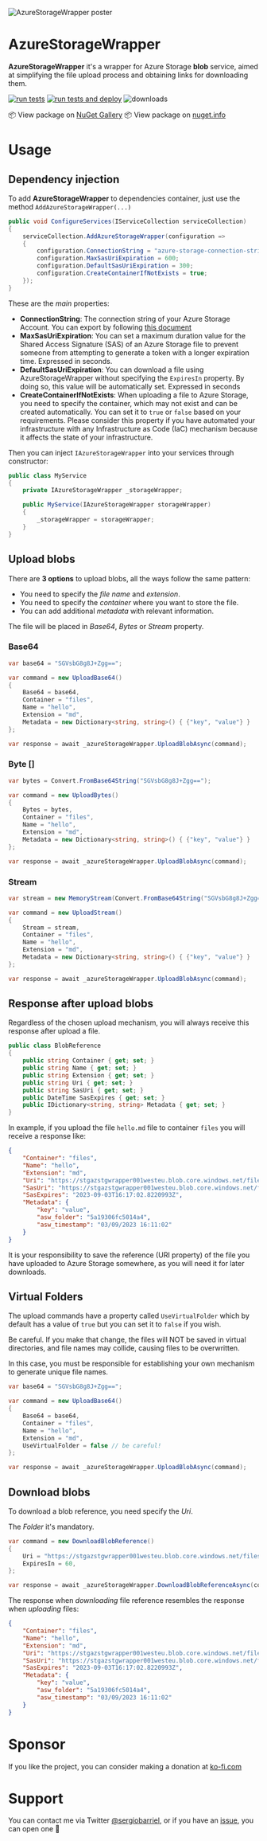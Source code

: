 ![AzureStorageWrapper poster](https://raw.githubusercontent.com/sergiobarriel/AzureStorageWrapper/main/images/poster.png)

# AzureStorageWrapper

**AzureStorageWrapper** it's a wrapper for Azure Storage **blob** service, aimed at simplifying the file upload process and obtaining links for downloading them.

[![run tests](https://github.com/sergiobarriel/AzureStorageWrapper/actions/workflows/run-tests.yml/badge.svg?branch=dev)](https://github.com/sergiobarriel/AzureStorageWrapper/actions/workflows/run-tests.yml) 
[![run tests and deploy](https://github.com/sergiobarriel/AzureStorageWrapper/actions/workflows/run-tests-and-deploy.yml/badge.svg?branch=main)](https://github.com/sergiobarriel/AzureStorageWrapper/actions/workflows/run-tests-and-deploy.yml)
![downloads](https://img.shields.io/nuget/dt/AzureStorageWrapper)

📦 View package on [NuGet Gallery](https://www.nuget.org/packages/AzureStorageWrapper/)
📦 View package on [nuget.info](https://nuget.info/packages/AzureStorageWrapper)

# Usage

## Dependency injection

To add **AzureStorageWrapper** to dependencies container, just use the method `AddAzureStorageWrapper(...)`

```csharp
public void ConfigureServices(IServiceCollection serviceCollection)
{
    serviceCollection.AddAzureStorageWrapper(configuration =>
    {
        configuration.ConnectionString = "azure-storage-connection-string"
        configuration.MaxSasUriExpiration = 600;
        configuration.DefaultSasUriExpiration = 300;
        configuration.CreateContainerIfNotExists = true;
    });
}
```

These are the *main* properties:
- **ConnectionString**: The connection string of your Azure Storage Account. You can export by following [this document](https://learn.microsoft.com/en-us/azure/storage/common/storage-account-keys-manage?tabs=azure-portal#view-account-access-keys)
- **MaxSasUriExpiration**: You can set a maximum duration value for the Shared Access Signature (SAS) of an Azure Storage file to prevent someone from attempting to generate a token with a longer expiration time. Expressed in seconds.
- **DefaultSasUriExpiration**: You can download a file using AzureStorageWrapper without specifying the `ExpiresIn` property. By doing so, this value will be automatically set. Expressed in seconds
- **CreateContainerIfNotExists**: When uploading a file to Azure Storage, you need to specify the container, which may not exist and can be created automatically. You can set it to `true` or `false` based on your requirements. Please consider this property if you have automated your infrastructure with any Infrastructure as Code (IaC) mechanism because it affects the state of your infrastructure.

Then you can inject `IAzureStorageWrapper` into your services through constructor:

```csharp
public class MyService
{
    private IAzureStorageWrapper _storageWrapper;

    public MyService(IAzureStorageWrapper storageWrapper)
    {
        _storageWrapper = storageWrapper;
    }
}
```

## Upload blobs

There are **3 options** to upload blobs, all the ways follow the same pattern:

- You need to specify the *file name* and *extension*.
- You need to specify the *container* where you want to store the file.
- You can add additional *metadata* with relevant information.

The file will be placed in *Base64*, *Bytes* or *Stream* property.

### Base64

```csharp
var base64 = "SGVsbG8g8J+Zgg==";

var command = new UploadBase64()
{
    Base64 = base64,
    Container = "files",
    Name = "hello",
    Extension = "md",
    Metadata = new Dictionary<string, string>() { {"key", "value"} }
};

var response = await _azureStorageWrapper.UploadBlobAsync(command);
```

### Byte []

```csharp
var bytes = Convert.FromBase64String("SGVsbG8g8J+Zgg==");

var command = new UploadBytes()
{
    Bytes = bytes,
    Container = "files",
    Name = "hello",
    Extension = "md",
    Metadata = new Dictionary<string, string>() { {"key", "value"} }
};

var response = await _azureStorageWrapper.UploadBlobAsync(command);
```

### Stream

```csharp
var stream = new MemoryStream(Convert.FromBase64String("SGVsbG8g8J+Zgg=="));

var command = new UploadStream()
{
    Stream = stream,
    Container = "files",
    Name = "hello",
    Extension = "md",
    Metadata = new Dictionary<string, string>() { {"key", "value"} }
};

var response = await _azureStorageWrapper.UploadBlobAsync(command);
```

## Response after upload blobs

Regardless of the chosen upload mechanism, you will always receive this response after upload a file.

```csharp
public class BlobReference
{
    public string Container { get; set; }
    public string Name { get; set; }
    public string Extension { get; set; }
    public string Uri { get; set; }
    public string SasUri { get; set; }
    public DateTime SasExpires { get; set; }
    public IDictionary<string, string> Metadata { get; set; }
}
```

In example, if you upload the file `hello.md` file to container `files` you will receive a response like:

```json
{
    "Container": "files",
    "Name": "hello",
    "Extension": "md",
    "Uri": "https://stgazstgwrapper001westeu.blob.core.windows.net/files/5a19306fc5014a4/hello.md",
    "SasUri": "https://stgazstgwrapper001westeu.blob.core.windows.net/files/5a19306fc5014a4/hello.md?sv=2021-10-04\u0026se=2023-09-03T16%3A17%3A02Z\u0026sr=b\u0026sp=r\u0026sig=8hs8AzxABevSTc5y%2BhOWDDN%2FH5qFSpA8Omj4uqoxzms%3D",
    "SasExpires": "2023-09-03T16:17:02.8220993Z",
    "Metadata": {
        "key": "value",
        "asw_folder": "5a19306fc5014a4",
        "asw_timestamp": "03/09/2023 16:11:02"
    }
}
```

It is your responsibility to save the reference (URI property) of the file you have uploaded to Azure Storage somewhere, as you will need it for later downloads.

## Virtual Folders

The upload commands have a property called `UseVirtualFolder` which by default has a value of `true` but you can set it to `false` if you wish.

Be careful. If you make that change, the files will NOT be saved in virtual directories, and file names may collide, causing files to be overwritten.

In this case, you must be responsible for establishing your own mechanism to generate unique file names.

```csharp
var base64 = "SGVsbG8g8J+Zgg==";

var command = new UploadBase64()
{
    Base64 = base64,
    Container = "files",
    Name = "hello",
    Extension = "md",
    UseVirtualFolder = false // be careful!
};

var response = await _azureStorageWrapper.UploadBlobAsync(command);
```

## Download blobs

To download a blob reference, you need specify the *Uri*.

The *Folder* it's mandatory.

```csharp
var command = new DownloadBlobReference()
{
    Uri = "https://stgazstgwrapper001westeu.blob.core.windows.net/files/5a19306fc5014a4/hello.md"
    ExpiresIn = 60,
};

var response = await _azureStorageWrapper.DownloadBlobReferenceAsync(command);
```

The response when *downloading* file reference resembles the response when *uploading* files:

```json
{
    "Container": "files",
    "Name": "hello",
    "Extension": "md",
    "Uri": "https://stgazstgwrapper001westeu.blob.core.windows.net/files/5a19306fc5014a4/hello.md",
    "SasUri": "https://stgazstgwrapper001westeu.blob.core.windows.net/files/5a19306fc5014a4/hello.md?sv=2021-10-04\u0026se=2023-09-03T16%3A17%3A02Z\u0026sr=b\u0026sp=r\u0026sig=8hs8AzxABevSTc5y%2BhOWDDN%2FH5qFSpA8Omj4uqoxzms%3D",
    "SasExpires": "2023-09-03T16:17:02.8220993Z",
    "Metadata": {
        "key": "value",
        "asw_folder": "5a19306fc5014a4",
        "asw_timestamp": "03/09/2023 16:11:02"
    }
}
```
# Sponsor

If you like the project, you can consider making a donation at [ko-fi.com](https://ko-fi.com/sergiobarriel)

# Support

You can contact me via Twitter [@sergiobarriel](https://twitter.com/sergiobarriel), or if you have an [issue](https://github.com/sergiobarriel/AzureStorageWrapper/issues), you can open one 🙂
